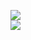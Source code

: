 [![](https://img.shields.io/badge/Made%20With-Github%20Spray-lightgrey.svg?style=for-the-badge&logo=github)](https://github.com/Annihil/github-spray#4274)  
[![](https://i.imgur.com/2DrTn0Z.gif)](https://github.com/Annihil/github-spray)